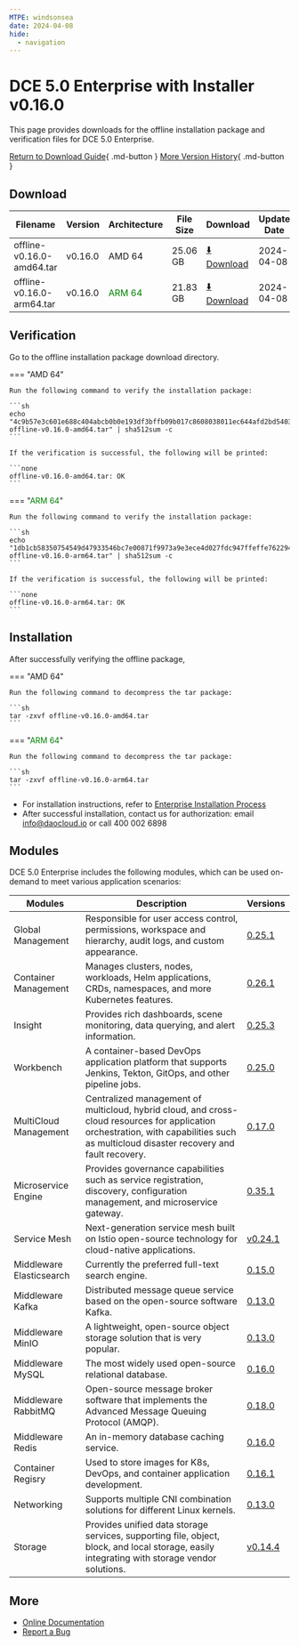 ```yaml
---
MTPE: windsonsea
date: 2024-04-08
hide:
  - navigation
---
```


# DCE 5.0 Enterprise with Installer v0.16.0

This page provides downloads for the offline installation package and verification files for DCE 5.0 Enterprise.

[Return to Download Guide](../index.md#_2){ .md-button } [More Version History](./dce5-installer-history.md){ .md-button }

## Download

| Filename | Version | Architecture | File Size | Download | Update Date |
| --------- | ------- | ------------ | --------- | -------- | ----------- |
| offline-v0.16.0-amd64.tar | v0.16.0 | AMD 64 | 25.06 GB | [:arrow_down: Download](https://qiniu-download-public.daocloud.io/DaoCloud_Enterprise/dce5/offline-v0.16.0-amd64.tar) | 2024-04-08 |
| offline-v0.16.0-arm64.tar | v0.16.0 | <font color="green">ARM 64</font> | 21.83 GB | [:arrow_down: Download](https://qiniu-download-public.daocloud.io/DaoCloud_Enterprise/dce5/offline-v0.16.0-arm64.tar) | 2024-04-08 |

## Verification

Go to the offline installation package download directory.

=== "AMD 64"

    Run the following command to verify the installation package:

    ```sh
    echo "4c9b57e3c601e688c404abcb0b0e193df3bffb09b017c8608038011ec644afd2bd5403bc082949a15297c7e1e475ac36752e659fe4a4698ee56671dc3953442d  offline-v0.16.0-amd64.tar" | sha512sum -c
    ```

    If the verification is successful, the following will be printed:

    ```none
    offline-v0.16.0-amd64.tar: OK
    ```

=== "<font color="green">ARM 64</font>"

    Run the following command to verify the installation package:

    ```sh
    echo "1db1cb58350754549d47933546bc7e00871f9973a9e3ece4d027fdc947ffeffe762294eef11fbcb3cf87d5f63cab485b5a87d227b129f85e93d687280e3b20c3  offline-v0.16.0-arm64.tar" | sha512sum -c
    ```

    If the verification is successful, the following will be printed:

    ```none
    offline-v0.16.0-arm64.tar: OK
    ```

## Installation

After successfully verifying the offline package,

=== "AMD 64"

    Run the following command to decompress the tar package:

    ```sh
    tar -zxvf offline-v0.16.0-amd64.tar
    ```

=== "<font color="green">ARM 64</font>"

    Run the following command to decompress the tar package:

    ```sh
    tar -zxvf offline-v0.16.0-arm64.tar
    ```

- For installation instructions, refer to [Enterprise Installation Process](../../install/commercial/start-install.md)
- After successful installation, contact us for authorization: email info@daocloud.io or call 400 002 6898

## Modules

DCE 5.0 Enterprise includes the following modules, which can be used on-demand to meet various application scenarios:

| Modules | Description | Versions |
| ------- | ----------- | -------- |
| Global Management | Responsible for user access control, permissions, workspace and hierarchy, audit logs, and custom appearance. | [0.25.1](../../ghippo/intro/release-notes.md#v0251) |
| Container Management | Manages clusters, nodes, workloads, Helm applications, CRDs, namespaces, and more Kubernetes features. | [0.26.1](../../kpanda/intro/release-notes.md#v0261) |
| Insight | Provides rich dashboards, scene monitoring, data querying, and alert information. | [0.25.3](../../insight/intro/release-notes.md#v0250) |
| Workbench | A container-based DevOps application platform that supports Jenkins, Tekton, GitOps, and other pipeline jobs. | [0.25.0](../../amamba/intro/release-notes.md#v0250) |
| MultiCloud Management | Centralized management of multicloud, hybrid cloud, and cross-cloud resources for application orchestration, with capabilities such as multicloud disaster recovery and fault recovery. | [0.17.0](../../kairship/intro/release-notes.md#v0170) |
| Microservice Engine | Provides governance capabilities such as service registration, discovery, configuration management, and microservice gateway. | [0.35.1](../../skoala/intro/release-notes.md#v0351) |
| Service Mesh | Next-generation service mesh built on Istio open-source technology for cloud-native applications. | [v0.24.1](../../mspider/intro/release-notes.md#v0241) |
| Middleware Elasticsearch | Currently the preferred full-text search engine. | [0.15.0](../../middleware/elasticsearch/release-notes.md#v0150) |
| Middleware Kafka | Distributed message queue service based on the open-source software Kafka. | [0.13.0](../../middleware/kafka/release-notes.md#v0130) |
| Middleware MinIO | A lightweight, open-source object storage solution that is very popular. | [0.13.0](../../middleware/minio/release-notes.md#v0130) |
| Middleware MySQL | The most widely used open-source relational database. | [0.16.0](../../middleware/mysql/release-notes.md#v0160) |
| Middleware RabbitMQ | Open-source message broker software that implements the Advanced Message Queuing Protocol (AMQP). | [0.18.0](../../middleware/rabbitmq/release-notes.md#v0180) |
| Middleware Redis | An in-memory database caching service. | [0.16.0](../../middleware/redis/release-notes.md#v0160) |
| Container Regisry | Used to store images for K8s, DevOps, and container application development. | [0.16.1](../../kangaroo/intro/release-notes.md#v0161) |
| Networking | Supports multiple CNI combination solutions for different Linux kernels. | [0.13.0](../../network/intro/release-notes.md#v0130) |
| Storage | Provides unified data storage services, supporting file, object, block, and local storage, easily integrating with storage vendor solutions. | [v0.14.4](../../storage/hwameistor/release-notes.md#v0144) |

## More

- [Online Documentation](../../dce/index.md)
- [Report a Bug](https://github.com/DaoCloud/DaoCloud-docs/issues)
